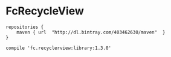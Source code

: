 # FcRecycleView

```
repositories {
    maven { url  "http://dl.bintray.com/403462630/maven"  }
}

compile 'fc.recyclerview:library:1.3.0'
```


